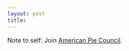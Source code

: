 ```yaml
---
layout: post
title: 
---
```


Note to self: Join <a href="http://www.piecouncil.org">American Pie Council</a>.
